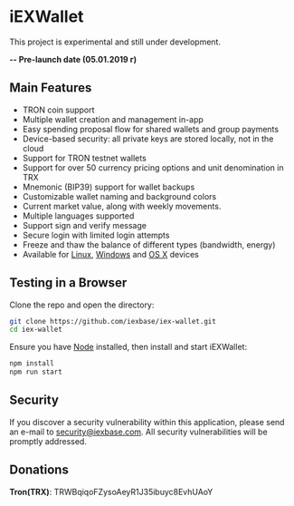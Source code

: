 # iEXWallet
This project is experimental and still under development.

**-- Pre-launch date (05.01.2019 г)**

## Main Features

- TRON coin support
- Multiple wallet creation and management in-app
- Easy spending proposal flow for shared wallets and group payments
- Device-based security: all private keys are stored locally, not in the cloud
- Support for TRON testnet wallets
- Support for over 50 currency pricing options and unit denomination in TRX
- Mnemonic (BIP39) support for wallet backups
- Customizable wallet naming and background colors
- Current market value, along with weekly movements.
- Multiple languages supported
- Support sign and verify message
- Secure login with limited login attempts
- Freeze and thaw the balance of different types (bandwidth, energy)
- Available for [Linux](https://github.com/iexbase/iex-wallet/releases), [Windows](https://github.com/iexbase/iex-wallet/releases) and [OS X](https://github.com/iexbase/iex-wallet/releases) devices

## Testing in a Browser

Clone the repo and open the directory:

```sh
git clone https://github.com/iexbase/iex-wallet.git
cd iex-wallet
```

Ensure you have [Node](https://nodejs.org/) installed, then install and start iEXWallet:


```sh
npm install
npm run start
```

## Security

If you discover a security vulnerability within this application, please send an e-mail to security@iexbase.com. All security vulnerabilities will be promptly addressed.

## Donations
**Tron(TRX)**: TRWBqiqoFZysoAeyR1J35ibuyc8EvhUAoY
